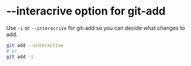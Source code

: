 # --interacrive option for git-add

Use `-i` or `--interacrive` for git-add so you can decide what changes to add.

```bash
git add --interactive
# or
git add -i
```


